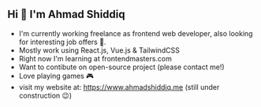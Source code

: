 ## Hi 👋 I'm Ahmad Shiddiq

- I'm currently working freelance as frontend web developer, also looking for interesting job offers 😬.
- Mostly work using React.js, Vue.js & TailwindCSS
- Right now I'm learning at frontendmasters.com
- Want to contibute on open-source project (please contact me!)
- Love playing games 🎮
- visit my website at: https://www.ahmadshiddiq.me (still under construction 😉)
